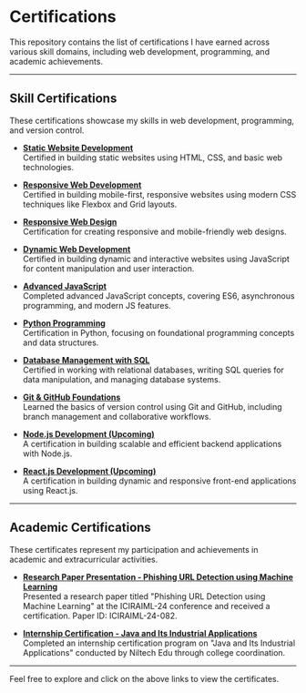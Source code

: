 # Certifications

This repository contains the list of certifications I have earned across various skill domains, including web development, programming, and academic achievements.

---

## Skill Certifications

These certifications showcase my skills in web development, programming, and version control.

- **[Static Website Development](https://github.com/Sravanthirani/Certificates/blob/main/Skill-certifications/Static-Website-Development-Certificate.pdf)**  
  Certified in building static websites using HTML, CSS, and basic web technologies.

- **[Responsive Web Development](https://github.com/Sravanthirani/Certificates/blob/main/Skill-certifications/Responsive-Website-Development-Certificate.pdf)**  
  Certified in building mobile-first, responsive websites using modern CSS techniques like Flexbox and Grid layouts.

- **[Responsive Web Design](https://github.com/Sravanthirani/Certificates/blob/main/Skill-certifications/Responsive-Webdesign-using-flexbox-certificate.pdf)**  
  Certification for creating responsive and mobile-friendly web designs.

- **[Dynamic Web Development](https://github.com/Sravanthirani/Certificates/blob/main/Skill-certifications/Dynamic-Website-Development-Certificate.pdf)**  
  Certified in building dynamic and interactive websites using JavaScript for content manipulation and user interaction.

- **[Advanced JavaScript](https://github.com/Sravanthirani/Certificates/blob/main/Skill-certifications/Javascript-Advanace-Certificate.pdf)**  
  Completed advanced JavaScript concepts, covering ES6, asynchronous programming, and modern JS features.

- **[Python Programming](https://s3-ap-south-1.amazonaws.com/nkb-backend-ccbp-media-static/certificates/share/MBUJWPWSMK.png)**  
  Certification in Python, focusing on foundational programming concepts and data structures.

- **[Database Management with SQL](https://github.com/Sravanthirani/Certificates/blob/main/Skill-certifications/Databases-SQL-Certificate.pdf)**  
  Certified in working with relational databases, writing SQL queries for data manipulation, and managing database systems.

- **[Git & GitHub Foundations](https://github.com/Sravanthirani/Certificates/blob/main/Skill-certifications/Developer-Foundations-Certificate.pdf)**  
  Learned the basics of version control using Git and GitHub, including branch management and collaborative workflows.

- **[Node.js Development (Upcoming)](path_to_certificate)**  
  A certification in building scalable and efficient backend applications with Node.js.

- **[React.js Development (Upcoming)](path_to_certificate)**  
  A certification in building dynamic and responsive front-end applications using React.js.

---

## Academic Certifications

These certificates represent my participation and achievements in academic and extracurricular activities.

- **[Research Paper Presentation - Phishing URL Detection using Machine Learning](https://github.com/Sravanthirani/Certificates/blob/main/Academic-certificates/Phising-URL-Detection-Certificate.jpg)**  
  Presented a research paper titled "Phishing URL Detection using Machine Learning" at the ICIRAIML-24 conference and received a certification.
  Paper ID: ICIRAIML-24-082.

- **[Internship Certification - Java and Its Industrial Applications](https://github.com/Sravanthirani/Certificates/blob/main/Academic-certifications/NILEDU-Internship-Certificate.jpg)** 
   Completed an internship certification program on "Java and Its Industrial Applications" conducted by Niltech Edu through college coordination.
---

Feel free to explore and click on the above links to view the certificates.

